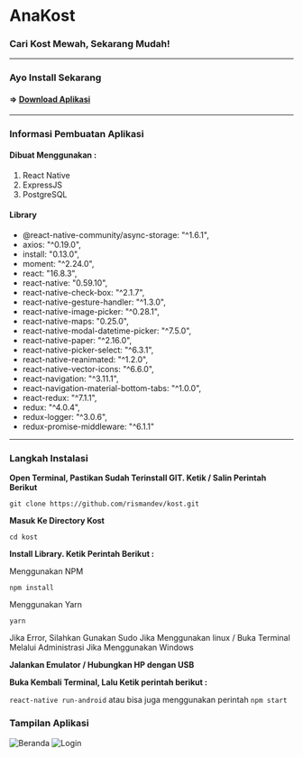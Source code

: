 # AnaKost

### Cari Kost Mewah, Sekarang Mudah!
-----------
### Ayo Install Sekarang

#### => [Download Aplikasi](https://link)

----------

### Informasi Pembuatan Aplikasi
#### Dibuat Menggunakan :
1. React Native
2. ExpressJS
3. PostgreSQL

#### Library
- @react-native-community/async-storage: "^1.6.1",
- axios: "^0.19.0",
- install: "0.13.0",
- moment: "^2.24.0",
- react: "16.8.3",
- react-native: "0.59.10",
- react-native-check-box: "^2.1.7",
- react-native-gesture-handler: "^1.3.0",
- react-native-image-picker: "^0.28.1",
- react-native-maps: "0.25.0",
- react-native-modal-datetime-picker: "^7.5.0",
- react-native-paper: "^2.16.0",
- react-native-picker-select: "^6.3.1",
- react-native-reanimated: "^1.2.0",
- react-native-vector-icons: "^6.6.0",
- react-navigation: "^3.11.1",
- react-navigation-material-bottom-tabs: "^1.0.0",
- react-redux: "^7.1.1",
- redux: "^4.0.4",
- redux-logger: "^3.0.6",
- redux-promise-middleware: "^6.1.1"
----------
### Langkah Instalasi

**Open Terminal, Pastikan Sudah Terinstall GIT. Ketik / Salin Perintah Berikut**

`git clone https://github.com/rismandev/kost.git`

**Masuk Ke Directory Kost**

`cd kost`

**Install Library. Ketik Perintah Berikut :**

Menggunakan NPM

`npm install`

Menggunakan Yarn

`yarn`

Jika Error, Silahkan Gunakan Sudo Jika Menggunakan linux / Buka Terminal Melalui Administrasi Jika Menggunakan Windows

**Jalankan Emulator / Hubungkan HP dengan USB**

**Buka Kembali Terminal, Lalu Ketik perintah berikut :**

`react-native run-android` atau bisa juga menggunakan perintah `npm start`


### Tampilan Aplikasi

![Beranda](https://github.com/rismandev/kost/blob/master/src/assets/demo/Beranda.png)
![Login](https://github.com/rismandev/kost/blob/master/src/assets/demo/Masuk.png)
